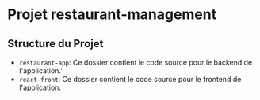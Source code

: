  # Projet restaurant-management

 ## Structure du Projet
- `restaurant-app`: Ce dossier contient le code source pour le backend de l'application.'
- `react-front`: Ce dossier contient le code source pour le frontend de l'application.
